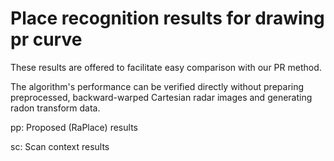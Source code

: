 # Place recognition results for drawing pr curve

These results are offered to facilitate easy comparison with our PR method.

The algorithm's performance can be verified directly without preparing preprocessed, backward-warped Cartesian radar images and generating radon transform data.

pp: Proposed (RaPlace) results 

sc: Scan context results

